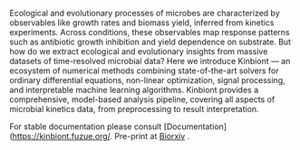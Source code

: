 
Ecological and evolutionary processes of microbes are characterized by observables like growth rates and biomass yield, inferred from kinetics experiments. 
Across conditions, these observables map response patterns such as antibiotic growth inhibition and yield dependence on substrate.
But how do we extract ecological and evolutionary insights from massive datasets of time-resolved microbial data? Here we introduce Kinbiont — an ecosystem of numerical methods combining state-of-the-art solvers for ordinary differential equations, non-linear optimization, signal processing, and interpretable machine learning algorithms.
Kinbiont provides a comprehensive, model-based analysis pipeline, covering all aspects of microbial kinetics data, from preprocessing to result interpretation. 



For stable documentation please consult [Documentation](https://kinbiont.fuzue.org/. 
Pre-print at  [Biorxiv](https://www.biorxiv.org/content/10.1101/2024.09.09.611847v1) .
